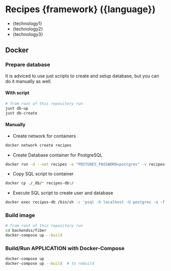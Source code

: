 # Recipes {framework} ({language})

- {technology1}
- {technology2}
- {technology3}

## Docker

### Prepare database

It is adviced to use just scripts to create and setup database, but you can do it manually as well.

#### With script

```bash
# from root of this repository run
just db-up
just db-create
```

#### Manually

- Create network for containers

```bash
docker network create recipes
```

- Create Database container for PostgreSQL

```bash
docker run -d --net recipes -e "POSTGRES_PASSWORD=postgres" -v recipes-db-data:/var/lib/postgresql/data --name recipes-db -p 5432:5432 postgres:latest
```

- Copy SQL script to container

```bash
docker cp ./_db/* recipes-db:/
```

- Execute SQL script to create user and database

```bash
docker exec recipes-db /bin/sh -c 'psql -h localhost -U postgres -a -f /create_db.sql > /tmp/user_create.log 2>&1'
```

### Build image

```bash
# from root of this repository run
cd backendss/fiber
docker-compose up --build
```

### Build/Run APPLICATION with Docker-Compose

```bash
docker-compose up
docker-compose up --build  # to rebuild
```

